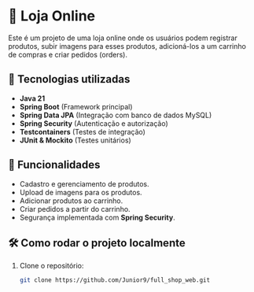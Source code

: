 # 🛒 Loja Online

Este é um projeto de uma loja online onde os usuários podem registrar produtos, subir imagens para esses produtos, adicioná-los a um carrinho de compras e criar pedidos (orders).

## 🚀 Tecnologias utilizadas

- **Java 21**
- **Spring Boot** (Framework principal)
- **Spring Data JPA** (Integração com banco de dados MySQL)
- **Spring Security** (Autenticação e autorização)
- **Testcontainers** (Testes de integração)
- **JUnit & Mockito** (Testes unitários)

## 📌 Funcionalidades

- Cadastro e gerenciamento de produtos.
- Upload de imagens para os produtos.
- Adicionar produtos ao carrinho.
- Criar pedidos a partir do carrinho.
- Segurança implementada com **Spring Security**.

## 🛠️ Como rodar o projeto localmente

1. Clone o repositório:
   ```sh
   git clone https://github.com/Junior9/full_shop_web.git

